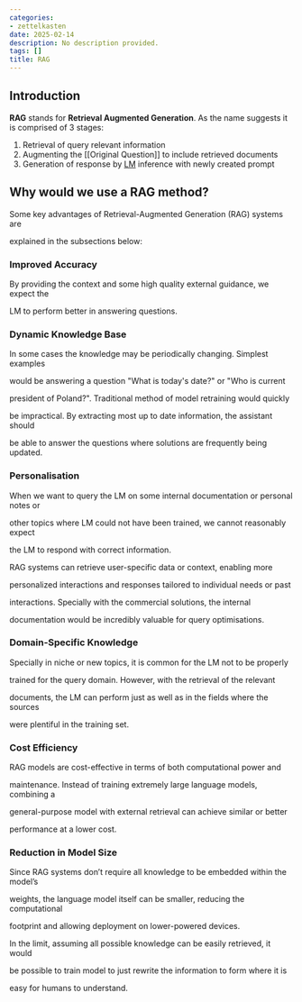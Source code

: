 ```yaml
---
categories:
- zettelkasten
date: 2025-02-14
description: No description provided.
tags: []
title: RAG
---
```


## Introduction

**RAG** stands for **Retrieval Augmented Generation**.
As the name suggests it is comprised of 3 stages:

1. Retrieval of query relevant information
2. Augmenting the [[Original Question]] to include retrieved documents
3. Generation of response by [LM](LLM.md) inference with newly created prompt

## Why would we use a RAG method?

Some key advantages of Retrieval-Augmented Generation (RAG) systems are

explained in the subsections below:

### Improved Accuracy

By providing the context and some high quality external guidance, we expect the

LM to perform better in answering questions. 

### Dynamic Knowledge Base

In some cases the knowledge may be periodically changing. Simplest examples

would be answering a question "What is today's date?" or "Who is current

president of Poland?". Traditional method of model retraining would quickly 

be impractical. By extracting most up to date information, the assistant should 

be able to answer the questions where solutions are frequently being updated.  

### Personalisation

When we want to query the LM on some internal documentation or personal notes or

other topics where LM could not have been trained, we cannot reasonably expect

the LM to respond with correct information.

RAG systems can retrieve user-specific data or context, enabling more

personalized interactions and responses tailored to individual needs or past

interactions. Specially with the commercial solutions, the internal

documentation would be incredibly valuable for query optimisations.

### Domain-Specific Knowledge

Specially in niche or new topics, it is common for the LM not to be properly

trained for the query domain. However, with the retrieval of the relevant 

documents, the LM can perform just as well as in the fields where the sources

were plentiful in the training set.

### Cost Efficiency

RAG models are cost-effective in terms of both computational power and

maintenance. Instead of training extremely large language models, combining a

general-purpose model with external retrieval can achieve similar or better

performance at a lower cost.

### Reduction in Model Size

Since RAG systems don’t require all knowledge to be embedded within the model’s

weights, the language model itself can be smaller, reducing the computational

footprint and allowing deployment on lower-powered devices.

In the limit, assuming all possible knowledge can be easily retrieved, it would

be possible to train model to just rewrite the information to form where it is

easy for humans to understand.
